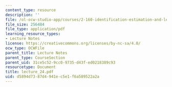 ```yaml
---
content_type: resource
description: ''
file: /ol-ocw-studio-app/courses/2-160-identification-estimation-and-learning-spring-2006/d5894d7387d4941ec5e1f6a589522a2a_lecture_24.pdf
file_size: 256484
file_type: application/pdf
learning_resource_types:
- Lecture Notes
license: https://creativecommons.org/licenses/by-nc-sa/4.0/
ocw_type: OCWFile
parent_title: Lecture Notes
parent_type: CourseSection
parent_uid: 31ce5c52-9cc0-9735-d43f-ed0218389c93
resourcetype: Document
title: lecture_24.pdf
uid: d5894d73-87d4-941e-c5e1-f6a589522a2a
---
```

